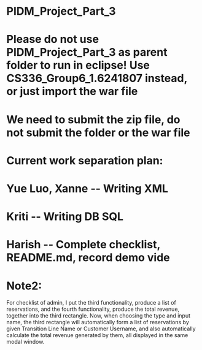 # PIDM_Project_Part_3

# Please do not use PIDM_Project_Part_3 as parent folder to run in eclipse! Use CS336_Group6_1.6241807 instead, or just import the war file
# We need to submit the zip file, do not submit the folder or the war file

# Current work separation plan:
# Yue Luo, Xanne -- Writing XML
# Kriti       -- Writing DB SQL
# Harish    -- Complete checklist, README.md, record demo vide

# Note2:
For checklist of admin, I put the third functionality, produce a list of reservations, and the fourth functionality, produce the total revenue, together into the third rectangle. Now, when choosing the type and input name, the third rectangle will automatically form a list of reservations by given Transition Line Name or Customer Username, and also automatically calculate the total revenue generated by them, all displayed in the same modal window. 
